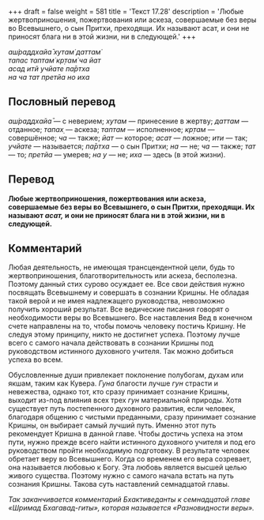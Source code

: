 +++
draft = false
weight = 581
title = 'Текст 17.28'
description = 'Любые жертвоприношения, пожертвования или аскеза, совершаемые без веры во Всевышнего, о сын Притхи, преходящи. Их называют асат, и они не приносят блага ни в этой жизни, ни в следующей.'
+++

_аш́раддхайа̄ хутам̇ даттам̇  
тапас таптам̇ кр̣там̇ ча йат  
асад итй учйате па̄ртха  
на ча тат претйа но иха_

## Пословный перевод

_аш́раддхайа̄_ — с неверием; _хутам_ — принесение в жертву; _даттам_ — отданное; _тапах̣_ — аскеза; _таптам_ — исполненное; _кр̣там_ — совершённое; _ча_ — также; _йат_ — которое; _асат_ — ложное; _ити_ — так; _учйате_ — называется; _па̄ртха_ — о сын Притхи; _на_ — не; _ча_ — также; _тат_ — то; _претйа_ — умерев; _на_ _у_ — не; _иха_ — здесь (в этой жизни).

## Перевод

**Любые жертвоприношения, пожертвования или аскеза, совершаемые без веры во Всевышнего, о сын Притхи, преходящи. Их называют _асат,_ и они не приносят блага ни в этой жизни, ни в следующей.**

## Комментарий

Любая деятельность, не имеющая трансцендентной цели, будь то жертвоприношения, благотворительность или аскеза, бесполезна. Поэтому данный стих сурово осуждает ее. Все свои действия нужно посвящать Всевышнему и совершать в сознании Кришны. Не обладая такой верой и не имея надлежащего руководства, невозможно получить хороший результат. Все ведические писания говорят о необходимости веры во Всевышнего. Все наставления Вед в конечном счете направлены на то, чтобы помочь человеку постичь Кришну. Не следуя этому принципу, никто не достигнет успеха. Поэтому лучше всего с самого начала действовать в сознании Кришны под руководством истинного духовного учителя. Так можно добиться успеха во всем.

Обусловленные души привлекает поклонение полубогам, духам или якшам, таким как Кувера. _Гуна_ благости лучше _гун_ страсти и невежества, однако тот, кто сразу принимает сознание Кришны, выходит из-под влияния всех трех _гун_ материальной природы. Хотя существует путь постепенного духовного развития, если человек, благодаря общению с чистыми преданными, сразу принимает сознание Кришны, он выбирает самый лучший путь. Именно этот путь рекомендует Кришна в данной главе. Чтобы достичь успеха на этом пути, нужно прежде всего найти истинного духовного учителя и под его руководством пройти необходимую подготовку. В результате человек обретает веру во Всевышнего. Когда со временем его вера созревает, она называется любовью к Богу. Эта любовь является высшей целью живого существа. Поэтому нужно с самого начала встать на путь сознания Кришны. Такова суть наставлений семнадцатой главы.

_Так заканчивается комментарий Бхактиведанты к семнадцатой главе «Шримад Бхагавад-гиты», которая называется «Разновидности веры»._
